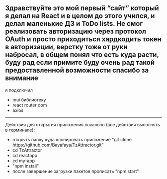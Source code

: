 Здравствуйте это мой первый “сайт” который я делал на React и в целом до этого учился, и делал маленькие ДЗ и ToDo lists. Не смог реализовать авторизацию через протокол OAuth и просто приходиться хардкодить токен в авторизации, верстку тоже от руки набросал, в общем понял что есть куда расти, буду рад если примите буду очень рад такой предоставленной возможности спасибо за внимание
---
я подключил 
* mui библиотеку 
* react router dom
* axios
---
Действия для открытия приложения локально (все действия выполнять в терминале):
* открыть папку куда клонировать приложение "git clone https://github.com/Bayafaya/TzAttractor.git"
* cd TzAttractor
* cd reactapp
* cd my-app
*  "npm install"
* после завершение загрузки пакетов прописать "npm start"
